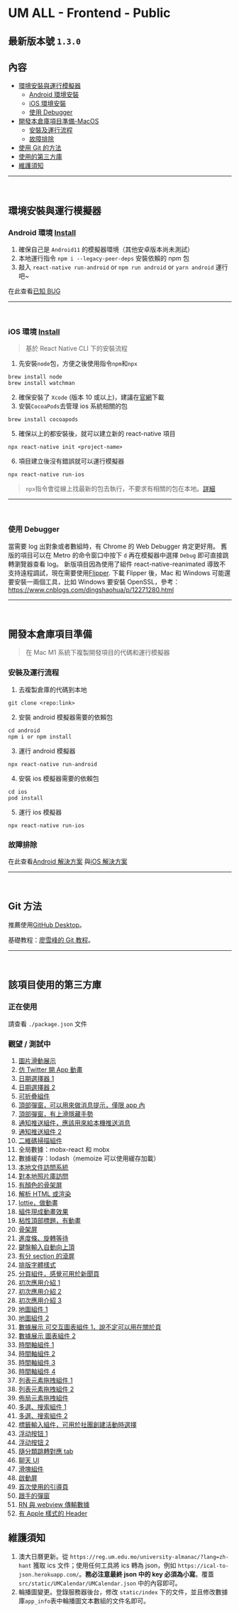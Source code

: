 # UM ALL - Frontend - Public

## 最新版本號 `1.3.0`

## 內容

-   [環境安裝與運行模擬器](#環境安裝與運行模擬器)
    -   [Android 環境安裝](#android環境-install)
    -   [iOS 環境安裝](#ios環境-install)
    -   [使用 Debugger](#使用debugger)
-   [開發本倉庫項目準備-MacOS](#開發本倉庫項目準備)
    -   [安裝及運行流程](#安裝及運行流程)
    -   [故障排除](#故障排除)
-   [使用 Git 的方法](#git方法)
-   [使用的第三方庫](#該項目使用的第三方庫)
-   [維護須知](#維護須知)

---

&nbsp;

## 環境安裝與運行模擬器

### Android 環境 [Install](https://reactnative.dev/docs/environment-setup)

1. 確保自己是 `Android11` 的模擬器環境（其他安卓版本尚未測試）
2. 本地運行指令 `npm i --legacy-peer-deps` 安裝依賴的 npm 包
3. 敲入 `react-native run-android` or `npm run android` or `yarn android` 運行吧~

在此查看[已知 BUG](https://github.com/UM-ARK/UM-All-Frontend/blob/master/debugging_doc.md#android%E9%96%8B%E7%99%BC%E7%92%B0%E5%A2%83)

---

&nbsp;

### iOS 環境 [Install](https://reactnative.dev/docs/environment-setup)

> 基於 React Native CLI 下的安裝流程

1. 先安裝`node`包，方便之後使用指令`npm`和`npx`

```console
brew install node
brew install watchman
```

2. 確保安裝了 `Xcode` (版本 10 或以上)，建議在[官網](https://developer.apple.com/download/all/?q=Xcode)下載
3. 安裝`CocoaPods`去管理 ios 系統相關的包

```console
brew install cocoapods
```

5. 確保以上的都安裝後，就可以建立新的 react-native 項目

```console
npx react-native init <project-name>
```

6. 項目建立後沒有錯誤就可以運行模擬器

```console
npx react-native run-ios
```

> `npx`指令會從線上找最新的包去執行，不要求有相關的包在本地。[詳細](https://www.reddit.com/r/reactnative/comments/hmqvcm/why_is_npx_react_native_preferred_over_installing/)

---

&nbsp;

### 使用 Debugger

當需要 log 出對象或者數組時，有 Chrome 的 Web Debugger 肯定更好用。
舊版的項目可以在 Metro 的命令窗口中按下 `d` 再在模擬器中選擇 `Debug` 即可直接跳轉瀏覽器查看 log。
新版項目因為使用了組件 react-native-reanimated 導致不支持遠程調試，現在需要使用[Flipper](https://fbflipper.com/).
下載 Flipper 後，Mac 和 Windows 可能還要安裝一兩個工具，比如 Windows 要安裝 OpenSSL，參考：https://www.cnblogs.com/dingshaohua/p/12271280.html

---

&nbsp;

## 開發本倉庫項目準備

> 在 Mac M1 系統下複製開發項目的代碼和運行模擬器

### 安裝及運行流程

1. 去複製倉庫的代碼到本地

```console
git clone <repo:link>
```

2. 安裝 android 模擬器需要的依賴包

```console
cd android
npm i or npm install
```

3. 運行 android 模擬器

```console
npx react-native run-android
```

4. 安裝 ios 模擬器需要的依賴包

```console
cd ios
pod install
```

5. 運行 ios 模擬器

```console
npx react-native run-ios
```

### 故障排除

在此查看[Android 解決方案](https://github.com/UM-ARK/UM-All-Frontend/blob/master/debugging_doc.md#android)
與[iOS 解決方案](https://github.com/UM-ARK/UM-All-Frontend/blob/master/debugging_doc.md#ios)

---

&nbsp;

## Git 方法

推薦使用[GitHub Desktop](https://desktop.github.com/)。

基礎教程：[廖雪峰的 Git 教程](https://www.liaoxuefeng.com/wiki/896043488029600)。

---

&nbsp;

## 該項目使用的第三方庫

### 正在使用

請查看 `./package.json` 文件

### 觀望 / 測試中

1. [圖片滑動展示](https://github.com/callstack/react-native-pager-view)
1. [仿 Twitter 開 App 動畫](https://github.com/fabio-alss-freitas/react-native-animated-splash-screen)
1. [日期選擇器 1](https://github.com/mmazzarolo/react-native-modal-datetime-picker)
1. [日期選擇器 2](https://github.com/wix/react-native-calendars)
1. [可折疊組件](https://github.com/oblador/react-native-collapsible)
1. [頂部彈窗，可以用來做消息提示，僅限 app 內](https://github.com/calintamas/react-native-toast-message)
1. [頂部彈窗，有上滑隱藏手勢](https://github.com/testshallpass/react-native-dropdownalert)
1. [通知推送組件，應該用來給本機推送消息](https://github.com/wix/react-native-notifications)
1. [通知推送組件 2](https://github.com/zo0r/react-native-push-notification)
1. [二維碼掃描組件](https://github.com/moaazsidat/react-native-qrcode-scanner)
1. 全局數據：mobx-react 和 mobx
1. 數據緩存：lodash（memoize 可以使用緩存加載）
1. [本地文件訪問系統](https://github.com/itinance/react-native-fs)
1. [對本地照片庫訪問](https://github.com/react-native-cameraroll/react-native-cameraroll)
1. [有顏色的骨架屏](https://github.com/FullstackStation/react-native-svg-animated-linear-gradient)
1. [解析 HTML 或渲染](https://github.com/meliorence/react-native-render-html)
1. [lottie，做動畫](https://github.com/lottie-react-native/lottie-react-native)
1. [組件現成動畫效果](https://github.com/oblador/react-native-animatable)
1. [粘性頂部標題，有動畫](https://github.com/netguru/sticky-parallax-header)
1. [骨架屏](https://github.com/danilowoz/react-content-loader)
1. [進度條、旋轉等待](https://github.com/oblador/react-native-progress)
1. [鍵盤輸入自動向上頂](https://github.com/APSL/react-native-keyboard-aware-scroll-view)
1. [有分 section 的滾屏](https://bolan9999.github.io/react-native-largelist/#/zh-cn/V3/GettingStart)
1. [排版字體樣式](https://github.com/hectahertz/react-native-typography)
1. [分頁組件，感覺可用於新聞頁](https://github.com/garrettmac/react-native-pagination)
1. [初次應用介紹 1](https://github.com/jfilter/react-native-onboarding-swiper)
1. [初次應用介紹 2](https://github.com/xcarpentier/rn-tourguide)
1. [初次應用介紹 3](https://github.com/mohebifar/react-native-copilot)
1. [地圖組件 1](https://github.com/react-native-maps/react-native-maps)
1. [地圖組件 2](https://github.com/rnmapbox/maps)
1. [數據展示 可交互圖表組件 1，說不定可以用在關於頁](https://github.com/Abhinandan-Kushwaha/react-native-gifted-charts)
1. [數據展示 圖表組件 2](https://github.com/indiespirit/react-native-chart-kit)
1. [時間軸組件 1](https://github.com/eugnis/react-native-timeline-flatlist)
1. [時間軸組件 2](https://github.com/WrathChaos/react-native-beautiful-timeline)
1. [時間軸組件 3](https://github.com/24ark/react-native-step-indicator)
1. [時間軸組件 4](https://github.com/Syntax00/react-native-just-timeline)
1. [列表元素拖拽組件 1](https://github.com/computerjazz/react-native-draggable-flatlist)
1. [列表元素拖拽組件 2](https://github.com/gitim/react-native-sortable-list)
1. [佈局元素拖拽組件](https://github.com/mochixuan/react-native-drag-sort)
1. [多選、搜索組件 1](https://github.com/renrizzolo/react-native-sectioned-multi-select)
1. [多選、搜索組件 2](https://github.com/toystars/react-native-multiple-select)
1. [標籤輸入組件，可用於社團創建活動時選擇](https://github.com/jimmybengtsson/react-native-tags-input)
1. [浮动按钮 1](https://github.com/mastermoo/react-native-action-button)
1. [浮动按钮 2](https://github.com/santomegonzalo/react-native-floating-action)
1. [隨分類跳轉對應 tab](https://github.com/bogoslavskiy/react-native-tabs-section-list)
1. [聊天 UI](https://github.com/FaridSafi/react-native-gifted-chat)
1. [滑塊組件](https://github.com/leecade/react-native-swiper)
1. [啟動屏](https://github.com/crazycodeboy/react-native-splash-screen)
1. [首次使用的引導頁](https://github.com/FuYaoDe/react-native-app-intro)
1. [跟手的彈窗](https://github.com/oblador/react-native-lightbox)
1. [RN 與 webview 傳輸數據](https://github.com/alinz/react-native-webview-bridge)
1. [有 Apple 樣式的 Header](https://github.com/WrathChaos/react-native-header-view)

## 維護須知

1. 澳大日曆更新。從 `https://reg.um.edu.mo/university-almanac/?lang=zh-hant` 獲取 ics 文件；使用任何工具將 ics 轉為 json，例如 `https://ical-to-json.herokuapp.com/`。**務必注意最終 json 中的 key 必須為小寫**。覆蓋 `src/static/UMCalendar/UMCalendar.json` 中的內容即可。
1. 輪播圖變更。登錄服務器後台，修改 `static/index` 下的文件，並且修改數據庫`app_info`表中輪播圖文本數組的文件名即可。
